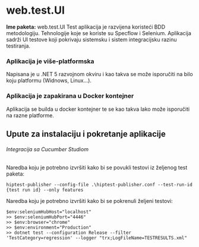 # web.test.UI
**Ime paketa:** web.test.UI
Test aplikacija je razvijena koristeći BDD metodologiju. Tehnologije koje se koriste su Specflow i Selenium.
Aplikacija sadrži UI testove koji pokrivaju sistemsku i sistem integracijsku razinu testiranja.

### Aplikacija je više-platformska
Napisana je u .NET 5 razvojnom okviru i kao takva se može isporučiti na bilo koju platformu (Widnows, Linux...).
### Aplikacija je zapakirana u Docker kontejner
Aplikacija se builda u docker kontejner te se kao takva lako može isporučiti na razne platforme. 
## Upute za instalaciju i pokretanje aplikacije
###### Integracija sa Cucumber Studiom
Naredba koju je potrebno izvršiti kako bi se povukli testovi iz željenog test paketa:
```
hiptest-publisher --config-file .\hiptest-publisher.conf --test-run-id {test run id} --only features
```
Naredba koju je potrebno izvršiti kako bi se pokrenuli željeni testovi:
```
$env:seleniumHubHost="localhost"
>> $env:seleniumHubPort="4446"
>> $env:browser="chrome"
>> $env:environment="Production"
>> dotnet test --configuration Release --filter 'TestCategory=regression' --logger "trx;LogFileName=TESTRESULTS.xml"
```
